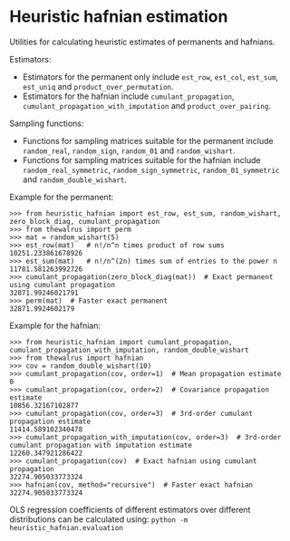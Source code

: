 # Heuristic hafnian estimation

Utilities for calculating heuristic estimates of permanents and hafnians.

Estimators:

- Estimators for the permanent only include `est_row`, `est_col`, `est_sum`, `est_uniq` and `product_over_permutation`.
- Estimators for the hafnian include `cumulant_propagation`, `cumulant_propagation_with_imputation` and `product_over_pairing`.

Sampling functions:

- Functions for sampling matrices suitable for the permanent include `random_real`, `random_sign`, `random_01` and `random_wishart`.
- Functions for sampling matrices suitable for the hafnian include `random_real_symmetric`, `random_sign_symmetric`, `random_01_symmetric` and `random_double_wishart`.

Example for the permanent:

```
>>> from heuristic_hafnian import est_row, est_sum, random_wishart, zero_block_diag, cumulant_propagation
>>> from thewalrus import perm
>>> mat = random_wishart(5)
>>> est_row(mat)   # n!/n^n times product of row sums
10251.233861678926
>>> est_sum(mat)   # n!/n^(2n) times sum of entries to the power n
11781.581263992726
>>> cumulant_propagation(zero_block_diag(mat))  # Exact permanent using cumulant propagation
32871.99246021791
>>> perm(mat)  # Faster exact permanent
32871.9924602179
```

Example for the hafnian:

```
>>> from heuristic_hafnian import cumulant_propagation, cumulant_propagation_with_imputation, random_double_wishart
>>> from thewalrus import hafnian
>>> cov = random_double_wishart(10)
>>> cumulant_propagation(cov, order=1)  # Mean propagation estimate
0
>>> cumulant_propagation(cov, order=2)  # Covariance propagation estimate
10856.32167102877
>>> cumulant_propagation(cov, order=3)  # 3rd-order cumulant propagation estimate
11414.589102340478
>>> cumulant_propagation_with_imputation(cov, order=3)  # 3rd-order cumulant propagation with imputation estimate
12260.347921286422
>>> cumulant_propagation(cov)  # Exact hafnian using cumulant propagation
32274.905033773324
>>> hafnian(cov, method="recursive")  # Faster exact hafnian
32274.905033773324
```

OLS regression coefficients of different estimators over different distributions can be calculated using: `python -m heuristic_hafnian.evaluation`
